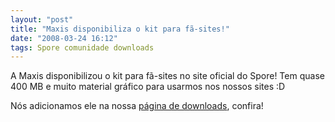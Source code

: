 ```yaml
---
layout: "post"
title: "Maxis disponibiliza o kit para fã-sites!"
date: "2008-03-24 16:12"
tags: Spore comunidade downloads
---
```


A Maxis disponibilizou o kit para fã-sites no site oficial do Spore! Tem quase 400 MB e muito material gráfico para usarmos nos nossos sites :D

Nós adicionamos ele na nossa [página de downloads](/downloads), confira!
